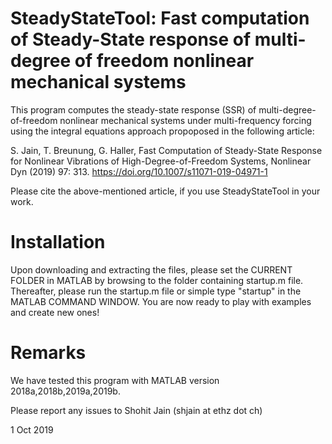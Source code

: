 # SteadyStateTool: Fast computation of Steady-State response of multi-degree of freedom nonlinear mechanical systems

This program computes the steady-state response (SSR) of 
multi-degree-of-freedom nonlinear mechanical systems under multi-frequency
forcing using the integral equations approach propoposed in the following article:

S. Jain, T. Breunung, G. Haller, Fast Computation of Steady-State Response 
for Nonlinear Vibrations of High-Degree-of-Freedom Systems, 
Nonlinear Dyn (2019) 97: 313. https://doi.org/10.1007/s11071-019-04971-1

Please cite the above-mentioned article, if you use SteadyStateTool in your work.

# Installation
Upon downloading and extracting the files, please set the CURRENT FOLDER in MATLAB by browsing to the folder containing startup.m file. 
Thereafter, please run the startup.m file or simple type "startup" in the MATLAB COMMAND WINDOW. 
You are now ready to play with examples and create new ones!

# Remarks
We have tested this program with MATLAB version 2018a,2018b,2019a,2019b. 

Please report any issues to Shohit Jain (shjain at ethz dot ch)

1 Oct 2019 
